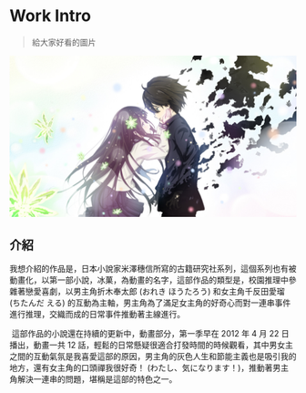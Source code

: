 # Work Intro

> 給大家好看的圖片

![](.\image.jpg)

## 介紹

​	我想介紹的作品是，日本小說家米澤穗信所寫的古籍研究社系列，這個系列也有被動畫化，以第一部小說，冰菓，為動畫的名字，這部作品的類型是，校園推理中參雜著戀愛喜劇，以男主角折木奉太郎 (おれき ほうたろう) 和女主角千反田愛瑠 (ちたんだ える) 的互動為主軸，男主角為了滿足女主角的好奇心而對一連串事件進行推理，交織而成的日常事件推動著主線進行。

​	這部作品的小說還在持續的更新中，動畫部分，第一季早在 2012 年 4 月 22 日播出，動畫一共 12 話，輕鬆的日常懸疑很適合打發時間的時候觀看，其中男女主之間的互動氣氛是我喜愛這部的原因，男主角的灰色人生和節能主義也是吸引我的地方，還有女主角的口頭禪我很好奇！ (わたし、気になります！)，推動著男主角解決一連串的問題，堪稱是這部的特色之一。
